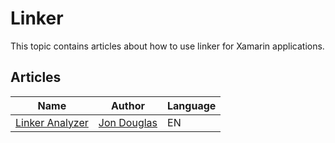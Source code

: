 # Linker

This topic contains articles about how to use linker for Xamarin applications.

## Articles

Name | Author | Language
---- | ------ | --------
[Linker Analyzer](https://www.jon-douglas.com/2017/09/22/linker-analyzer/) | [Jon Douglas](https://twitter.com/_jondouglas) | EN
